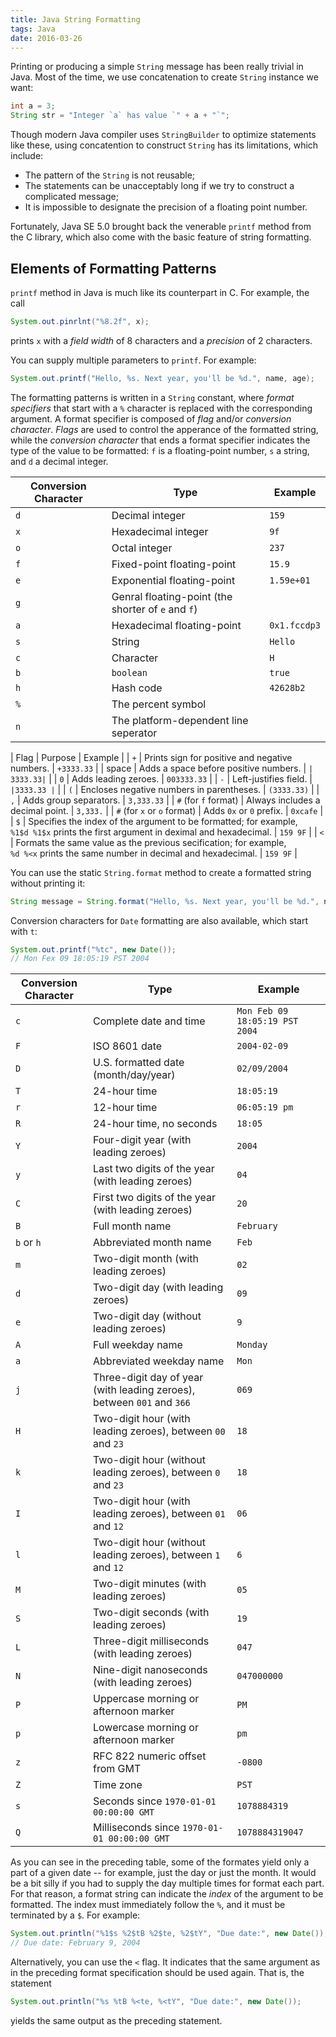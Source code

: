 ```yaml
---
title: Java String Formatting
tags: Java
date: 2016-03-26
---
```


Printing or producing a simple `String` message has been really trivial in Java. Most of the time, we use concatenation to create `String` instance we want:

```java
int a = 3;
String str = "Integer `a` has value `" + a + "`";
```

Though modern Java compiler uses `StringBuilder` to optimize statements like these, using concatention to construct `String` has its limitations, which include:

- The pattern of the `String` is not reusable;
- The statements can be unacceptably long if we try to construct a complicated message;
- It is impossible to designate the precision of a floating point number.

Fortunately, Java SE 5.0 brought back the venerable `printf` method from the C library, which also come with the basic feature of string formatting.

<!-- more -->

## Elements of Formatting Patterns

`printf` method in Java is much like its counterpart in C. For example, the call

```java
System.out.pinrlnt("%8.2f", x);
```

prints `x` with a *field width* of 8 characters and a *precision* of 2 characters.

You can supply multiple parameters to `printf`. For example:

```java
System.out.printf("Hello, %s. Next year, you'll be %d.", name, age);
```

The formatting patterns is written in a `String` constant, where *format specifiers* that start with a `%` character is replaced with the corresponding argument. A format specifier is composed of *flag* and/or *conversion character*. *Flags* are used to control the apperance of the formatted string, while the *conversion character* that ends a format specifier indicates the type of the value to be formatted: `f` is a floating-point number, `s` a string, and `d` a decimal integer.

| Conversion Character | Type | Example |
| --- | --- | --- |
| `d` | Decimal integer | `159` |
| `x` | Hexadecimal integer | `9f` | 
| `o` | Octal integer | `237` | 
| `f` | Fixed-point floating-point | `15.9` | 
| `e` | Exponential floating-point | `1.59e+01` | 
| `g` | Genral floating-point (the shorter of `e` and `f`) | | 
| `a` | Hexadecimal floating-point | `0x1.fccdp3` | 
| `s` | String | `Hello` | 
| `c` | Character | `H` | 
| `b` | `boolean` | `true` | 
| `h` | Hash code | `42628b2` | 
| `%` | The percent symbol | | 
| `n` | The platform-dependent line seperator |  |

| Flag | Purpose | Example |
| `+` | Prints sign for positive and negative numbers. | `+3333.33` | 
| space | Adds a space before positive numbers. | `| 3333.33|` | 
| `0` | Adds leading zeroes. | `003333.33` |
| `-` | Left-justifies field. | `|3333.33 |` | 
| `(` | Encloses negative numbers in parentheses. | `(3333.33)` | 
| `,` | Adds group separators. | `3,333.33` | 
| `#` (for `f` format) | Always includes a decimal point. | `3,333.` | 
| `#` (for `x` or `o` format) | Adds `0x` or `0` prefix. | `0xcafe` | 
| `$` | Specifies the index of the argument to be formatted; for example,<br>`%1$d %1$x` prints the first argument in deximal and hexadecimal. | `159 9F` | 
| `<` | Formats the same value as the previous secification; for example,<br>`%d %<x` prints the same number in decimal and hexadecimal. | `159 9F` | 
	
You can use the static `String.format` method to create a formatted string without printing it:

```java
String message = String.format("Hello, %s. Next year, you'll be %d.", name, age);
```

Conversion characters for `Date` formatting are also available, which start with `t`:

```java
System.out.printf("%tc", new Date());
// Mon Fex 09 18:05:19 PST 2004
```

| Conversion Character | Type | Example |
| --- | --- | --- |
| `c` | Complete date and time | `Mon Feb 09 18:05:19 PST 2004` | 
| `F` | ISO 8601 date | `2004-02-09` | 
| `D` | U.S. formatted date (month/day/year) | `02/09/2004` | 
| `T` | 24-hour time | `18:05:19` | 
| `r` | 12-hour time | `06:05:19 pm` | 
| `R` | 24-hour time, no seconds | `18:05` | 
| `Y` | Four-digit year (with leading zeroes) | `2004` | 
| `y` | Last two digits of the year (with leading zeroes) | `04` | 
| `C` | First two digits of the year (with leading zeroes) | `20` | 
| `B` | Full month name | `February` | 
| `b` or `h` | Abbreviated month name | `Feb` | 
| `m` | Two-digit month (with leading zeroes) | `02` | 
| `d` | Two-digit day (with leading zeroes) | `09` | 
| `e` | Two-digit day (without leading zeroes) | `9` | 
| `A` | Full weekday name | `Monday` | 
| `a` | Abbreviated weekday name | `Mon` | 
| `j` | Three-digit day of year (with leading zeroes), between `001` and `366` | `069` | 
| `H` | Two-digit hour (with leading zeroes), between `00` and `23` | `18` | 
| `k` | Two-digit hour (without leading zeroes), between `0` and `23` | `18` | 
| `I` | Two-digit hour (with leading zeroes), between `01` and `12` | `06` | 
| `l` | Two-digit hour (without leading zeroes), between `1` and `12` | `6` | 
| `M` | Two-digit minutes (with leading zeroes) | `05` | 
| `S` | Two-digit seconds (with leading zeroes) | `19` | 
| `L` | Three-digit milliseconds (with leading zeroes) | `047` |
| `N` | Nine-digit nanoseconds (with leading zeroes) | `047000000` | 
| `P` | Uppercase morning or afternoon marker | `PM` | 
| `p` | Lowercase morning or afternoon marker | `pm` | 
| `z` | RFC 822 numeric offset from GMT | `-0800` | 
| `Z` | Time zone | `PST` | 
| `s` | Seconds since `1970-01-01 00:00:00 GMT` | `1078884319` | 
| `Q` | Milliseconds since `1970-01-01 00:00:00 GMT` | `1078884319047` | 

As you can see in the preceding table, some of the formates yield only a part of a given date -- for example, just the day or just the month.
It would be a bit silly if you had to supply the day multiple times for format each part. For that reason, a format string can indicate
the *index* of the argument to be formatted. The index must immediately follow the `%`, and it must be terminated by a `$`. For example:

```java
System.out.println("%1$s %2$tB %2$te, %2$tY", "Due date:", new Date());
// Due date: February 9, 2004
```

Alternatively, you can use the `<` flag. It indicates that the same argument as in the preceding format specification should be used again.
That is, the statement

```java
System.out.println("%s %tB %<te, %<tY", "Due date:", new Date());
```

yields the same output as the preceding statement.
